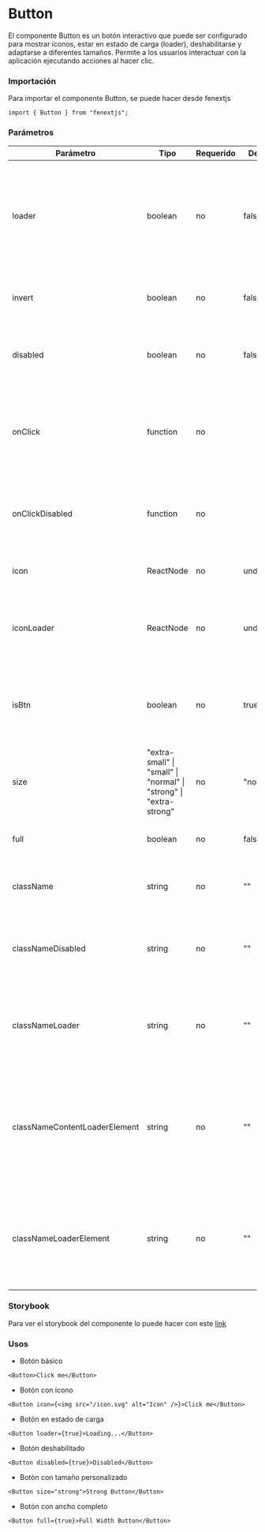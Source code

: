 # Button

El componente Button es un botón interactivo que puede ser configurado para mostrar íconos, estar en estado de carga (loader), deshabilitarse y adaptarse a diferentes tamaños. Permite a los usuarios interactuar con la aplicación ejecutando acciones al hacer clic.

### Importación

Para importar el componente Button, se puede hacer desde fenextjs

```tsx copy
import { Button } from "fenextjs";
```

### Parámetros

| Parámetro                     | Tipo                                                               | Requerido | Default   | Descripcion                                                                                                         |
| ----------------------------- | ------------------------------------------------------------------ | --------- | --------- | ------------------------------------------------------------------------------------------------------------------- |
| loader                        | boolean                                                            | no        | false     | Si el botón está en estado de carga, mostrando un indicador de carga (spinner) y deshabilitado para otras acciones. |
| invert                        | boolean                                                            | no        | false     | Si el botón invierte sus colores de background y hover.                                                             |
| disabled                      | boolean                                                            | no        | false     | Si el botón está deshabilitado, impidiendo cualquier interacción.                                                   |
| onClick                       | function                                                           | no        |           | Función que se ejecuta cuando se hace click en el botón (solo si no está deshabilitado o en estado de carga).       |
| onClickDisabled               | function                                                           | no        |           | Función que se ejecuta cuando se hace click en el botón estando deshabilitado.                                      |
| icon                          | ReactNode                                                          | no        | undefined | El ícono que se mostrará dentro del botón.                                                                          |
| iconLoader                    | ReactNode                                                          | no        | undefined | El ícono que se mostrará dentro del botón cuando esta en estado de carga.                                           |
| isBtn                         | boolean                                                            | no        | true      | Si se renderiza el componente como un botón (`\<button\>`) o como un `\<div\>`.                                     |
| size                          | "extra-small" \| "small" \| "normal" \| "strong" \| "extra-strong" | no        | "normal"  | El tamaño del botón.                                                                                                |
| full                          | boolean                                                            | no        | false     | Si el botón debe ocupar todo el ancho disponible.                                                                   |
| className                     | string                                                             | no        | ""        | Clase personalizada para el componente Button.                                                                      |
| classNameDisabled             | string                                                             | no        | ""        | Clase personalizada para el componente Button cuando esta deshabilitado.                                            |
| classNameLoader               | string                                                             | no        | ""        | Clase personalizada para el componente Button cuando esta en estado de carga.                                       |
| classNameContentLoaderElement | string                                                             | no        | ""        | Clase personalizada para contenedor del componente Loader dentro del botón cuando está en estado de carga.          |
| classNameLoaderElement        | string                                                             | no        | ""        | Clase personalizada para el componente Loader dentro del botón cuando está en estado de carga.                      |

### Storybook

Para ver el storybook del componente lo puede hacer con este [link](https://fenextjs-component-storybook.vercel.app/?path=/story/component-button--index)

### Usos

- Botón básico

```tsx copy
<Button>Click me</Button>
```

- Botón con ícono

```tsx copy
<Button icon={<img src="/icon.svg" alt="Icon" />}>Click me</Button>
```

- Botón en estado de carga

```tsx copy
<Button loader={true}>Loading...</Button>
```

- Botón deshabilitado

```tsx copy
<Button disabled={true}>Disabled</Button>
```

- Botón con tamaño personalizado

```tsx copy
<Button size="strong">Strong Button</Button>
```

- Botón con ancho completo

```tsx copy
<Button full={true}>Full Width Button</Button>
```
